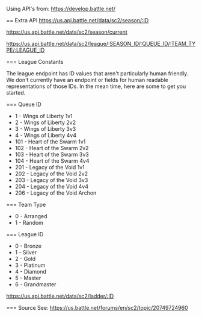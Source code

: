 Using API's from: https://develop.battle.net/

== Extra API
https://us.api.battle.net/data/sc2/season/:ID

https://us.api.battle.net/data/sc2/season/current

https://us.api.battle.net/data/sc2/league/:SEASON_ID/:QUEUE_ID/:TEAM_TYPE/:LEAGUE_ID

=== League Constants

The league endpoint has ID values that aren't particularly human friendly. We don't currently have an endpoint or fields for human readable representations of those IDs. In the mean time, here are some to get you started.

=== Queue ID
 - 1 - Wings of Liberty 1v1
 - 2 - Wings of Liberty 2v2
 - 3 - Wings of Liberty 3v3
 - 4 - Wings of Liberty 4v4
 - 101 - Heart of the Swarm 1v1
 - 102 - Heart of the Swarm 2v2
 - 103 - Heart of the Swarm 3v3
 - 104 - Heart of the Swarm 4v4
 - 201 - Legacy of the Void 1v1
 - 202 - Legacy of the Void 2v2
 - 203 - Legacy of the Void 3v3
 - 204 - Legacy of the Void 4v4
 - 206 - Legacy of the Void Archon

=== Team Type
 - 0 - Arranged
 - 1 - Random

=== League ID
 - 0 - Bronze
 - 1 - Silver
 - 2 - Gold
 - 3 - Platinum
 - 4 - Diamond
 - 5 - Master
 - 6 - Grandmaster


https://us.api.battle.net/data/sc2/ladder/:ID

=== Source
See: https://us.battle.net/forums/en/sc2/topic/20749724960


